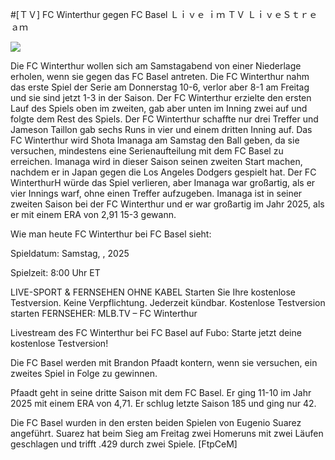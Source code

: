 #[ＴＶ] FC Winterthur gegen FC Basel Ｌｉｖｅ ｉｍ ＴＶ ＬｉｖｅＳｔｒｅａｍ  
  
  
[![](https://i.imgur.com/qSNzIqt.png)](https://movie.rssnews.media/LOYAjsTNR.php)  
  
Die FC Winterthur wollen sich am Samstagabend von einer Niederlage erholen, wenn sie gegen das FC Basel antreten. Die FC Winterthur nahm das erste Spiel der Serie am Donnerstag 10-6, verlor aber 8-1 am Freitag und sie sind jetzt 1-3 in der Saison. Der FC Winterthur erzielte den ersten Lauf des Spiels oben im zweiten, gab aber unten im Inning zwei auf und folgte dem Rest des Spiels. Der FC Winterthur schaffte nur drei Treffer und Jameson Taillon gab sechs Runs in vier und einem dritten Inning auf. Das FC Winterthur wird Shota Imanaga am Samstag den Ball geben, da sie versuchen, mindestens eine Serienaufteilung mit dem FC Basel zu erreichen. Imanaga wird in dieser Saison seinen zweiten Start machen, nachdem er in Japan gegen die Los Angeles Dodgers gespielt hat. Der FC WinterthurH würde das Spiel verlieren, aber Imanaga war großartig, als er vier Innings warf, ohne einen Treffer aufzugeben. Imanaga ist in seiner zweiten Saison bei der FC Winterthur und er war großartig im Jahr 2025, als er mit einem ERA von 2,91 15-3 gewann.

Wie man heute FC Winterthur bei FC Basel sieht:

Spieldatum: Samstag, , 2025

Spielzeit: 8:00 Uhr ET

LIVE-SPORT & FERNSEHEN OHNE KABEL
Starten Sie Ihre kostenlose Testversion. Keine Verpflichtung. Jederzeit kündbar.
Kostenlose Testversion starten
FERNSEHER: MLB.TV – FC Winterthur

Livestream des FC Winterthur bei FC Basel auf Fubo: Starte jetzt deine kostenlose Testversion!

Die FC Basel werden mit Brandon Pfaadt kontern, wenn sie versuchen, ein zweites Spiel in Folge zu gewinnen.

Pfaadt geht in seine dritte Saison mit dem FC Basel. Er ging 11-10 im Jahr 2025 mit einem ERA von 4,71. Er schlug letzte Saison 185 und ging nur 42.

Die FC Basel wurden in den ersten beiden Spielen von Eugenio Suarez angeführt. Suarez hat beim Sieg am Freitag zwei Homeruns mit zwei Läufen geschlagen und trifft .429 durch zwei Spiele. [FtpCeM]